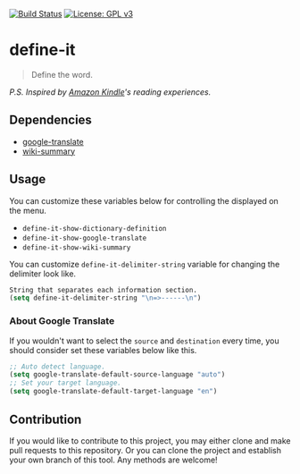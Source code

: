 [![Build Status](https://travis-ci.com/jcs090218/define-it.svg?branch=master)](https://travis-ci.com/jcs090218/define-it)
[![License: GPL v3](https://img.shields.io/badge/License-GPL%20v3-blue.svg)](https://www.gnu.org/licenses/gpl-3.0)


# define-it
> Define the word.

<p align="center">

</p>

*P.S. Inspired by [Amazon Kindle](https://en.wikipedia.org/wiki/Amazon_Kindle)'s reading experiences.*


## Dependencies

* [google-translate](https://github.com/atykhonov/google-translate)
* [wiki-summary](https://github.com/jozefg/wiki-summary.el)


## Usage

You can customize these variables below for controlling the displayed on the menu.

* `define-it-show-dictionary-definition`
* `define-it-show-google-translate`
* `define-it-show-wiki-summary`

You can customize `define-it-delimiter-string` variable for changing
the delimiter look like.

```el
String that separates each information section.
(setq define-it-delimiter-string "\n=>------\n")
```

### About Google Translate

If you wouldn't want to select the `source` and `destination` every time,
you should consider set these variables below like this.

```el
;; Auto detect language.
(setq google-translate-default-source-language "auto")
;; Set your target language.
(setq google-translate-default-target-language "en")
```


## Contribution

If you would like to contribute to this project, you may either
clone and make pull requests to this repository. Or you can
clone the project and establish your own branch of this tool.
Any methods are welcome!
